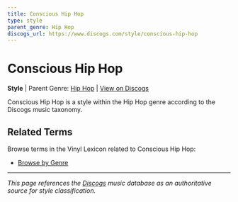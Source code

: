 ```yaml
---
title: Conscious Hip Hop
type: style
parent_genre: Hip Hop
discogs_url: https://www.discogs.com/style/conscious-hip-hop
---
```


# Conscious Hip Hop

**Style** | Parent Genre: [Hip Hop](../genres/hip-hop.md) | [View on Discogs](https://www.discogs.com/style/conscious-hip-hop)

Conscious Hip Hop is a style within the Hip Hop genre according to the Discogs music taxonomy.

## Related Terms

Browse terms in the Vinyl Lexicon related to Conscious Hip Hop:

- [Browse by Genre](../tags/genres.md)

---

*This page references the [Discogs](https://www.discogs.com/style/conscious-hip-hop) music database as an authoritative source for style classification.*

